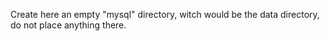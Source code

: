 Create here an empty "mysql" directory, witch would be the data directory, do not place anything there.
